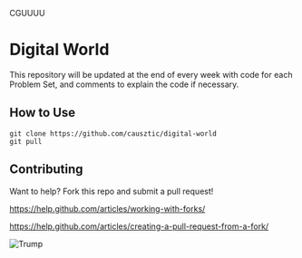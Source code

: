 CGUUUU
# Digital World

This repository will be updated at the end of every week with code for each Problem Set, and comments to explain the code if necessary.

## How to Use
```
git clone https://github.com/causztic/digital-world
git pull
```

## Contributing
Want to help? Fork this repo and submit a pull request!

https://help.github.com/articles/working-with-forks/

https://help.github.com/articles/creating-a-pull-request-from-a-fork/

![Trump](http://www.slate.com/content/dam/slate/blogs/moneybox/2015/08/16/donald_trump_on_immigration_build_border_fence_make_mexico_pay_for_it/483208412-real-estate-tycoon-donald-trump-flashes-the-thumbs-up.jpg.CROP.promo-xlarge2.jpg)
